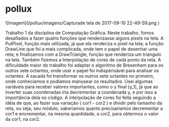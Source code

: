 # pollux

![Imagem](/pollux/imagens/Capturade tela de 2017-09-10 22-49-59.png
)

  Trabalho 1 da disciplina de Computação Gráfica. Neste trabalho, fomos desafiados a fazer quatro funções que renderizasse alguns pixels na tela. 
  A PutPixel, função mais utilizada, já que ela renderiza o pixel na tela; a função DrawLine que foi a mais complicada, onde tem o papel de desenhar uma reta; e finalizamos com a DrawTriangle, função que renderiza um triangulo na tela. Também fizemos a Interpolação de cores de cada ponto da reta. 
  A dificuldade maior do trabalho foi adaptar o algoritmo de Bresenham para os outros sete octantes, onde usar o papel foi indispensável para analisar os octantes. A sacada foi transformar os outros sete octantes no primeiro, onde conheciamos e podiamos manusear os resultados.  Usei algumas variáveis para receber valores importantes, como o y final (y_1), já que ao inverter suas coordenadas iria decrementar a coordenada y, e por isso a importância dela no código. 
  A interpolação de cores foi feita seguindo a idéia de que, ao fazer sua variação ( cor1 - cor2 ) e dividir pelo tamanho da reta, ou seja, seu módulo, saberiamos quanto precisariamos decrementar a cor1 e encrementar, na mesma quantidade, a cor2, para obtermos o valor da cor1, na cor2. 
    
  

